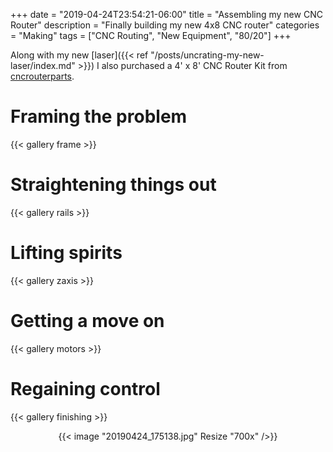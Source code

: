 +++
date = "2019-04-24T23:54:21-06:00"
title = "Assembling my new CNC Router"
description = "Finally building my new 4x8 CNC router"
categories = "Making"
tags = ["CNC Routing", "New Equipment", "80/20"]
+++

Along with my new [laser]({{< ref "/posts/uncrating-my-new-laser/index.md" >}}) I also purchased a 4' x 8' CNC Router Kit from [cncrouterparts](http://www.cncrouterparts.com).

# Framing the problem

{{< gallery frame >}}

# Straightening things out

{{< gallery rails >}}

# Lifting spirits

{{< gallery zaxis >}}

# Getting a move on

{{< gallery motors >}}

# Regaining control

{{< gallery finishing >}}

<center>
  {{< image "20190424_175138.jpg" Resize "700x" />}}
</center>